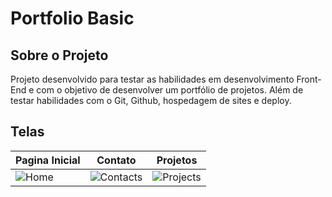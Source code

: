 # Portfolio Basic

## Sobre o Projeto
 Projeto desenvolvido para testar as habilidades em desenvolvimento Front-End e com o objetivo de desenvolver um portfólio de projetos. Além de testar habilidades com o Git, Github, hospedagem de sites e deploy.
 
## Telas 
| Pagina Inicial | Contato | Projetos | 
| ------ | ----- | ----- |
| ![Home](https://github.com/verronebrunaa/portfolio-basic/assets/163475365/a0a80afc-a2fe-40c8-8628-d29003f14c55) | ![Contacts](https://github.com/verronebrunaa/portfolio-basic/assets/163475365/3d0b1111-6430-4a20-bdec-1da4b56e2277) | ![Projects](https://github.com/verronebrunaa/portfolio-basic/assets/163475365/60fe0e3b-2e5f-4abc-be7e-f074659c3dd8) |
